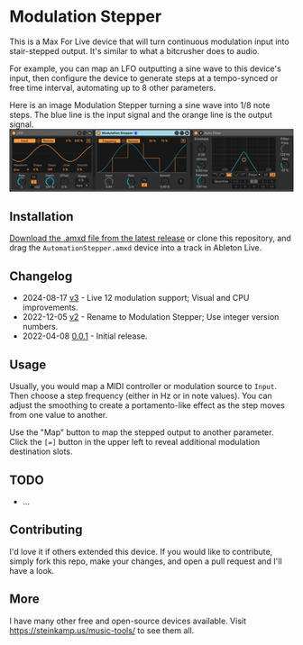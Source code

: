 # Modulation Stepper

This is a Max For Live device that will turn continuous modulation input into stair-stepped output. It's similar to what a bitcrusher does to audio.

For example, you can map an LFO outputting a sine wave to this device's input, then configure the device to generate steps at a tempo-synced or free time interval, automating up to 8 other parameters.

Here is an image Modulation Stepper turning a sine wave into 1/8 note steps. The
blue line is the input signal and the orange line is the output signal.
![How it Looks](images/device.gif)

## Installation

[Download the .amxd file from the latest release](https://github.com/zsteinkamp/m4l-Modulation-Stepper/releases) or clone this repository, and drag the `AutomationStepper.amxd` device into a track in Ableton Live.

## Changelog

* 2024-08-17 [v3](https://github.com/zsteinkamp/m4l-Modulation-Stepper/raw/main/frozen/Modulation%20Stepper%20v3.amxd) - Live 12 modulation support; Visual and CPU improvements.
* 2022-12-05 [v2](https://github.com/zsteinkamp/m4l-Modulation-Stepper/raw/main/frozen/Modulation%20Stepper%20v2.amxd) - Rename to Modulation Stepper; Use integer version numbers.
* 2022-04-08 [0.0.1](https://github.com/zsteinkamp/m4l-AutomationStepper/raw/main/frozen/AutomationStepper-0.0.1.amxd) - Initial release.

## Usage

Usually, you would map a MIDI controller or modulation source to `Input`. Then choose a step frequency (either in Hz or in note values). You can adjust the smoothing to create a portamento-like effect as the step moves from one value to another.

Use the "Map" button to map the stepped output to another parameter. Click the `[=]` button in the upper left to reveal additional modulation destination slots.

## TODO

* ...

## Contributing

I'd love it if others extended this device. If you would like to contribute, simply fork this repo, make your changes, and open a pull request and I'll have a look.

## More

I have many other free and open-source devices available. Visit https://steinkamp.us/music-tools/ to see them all.
